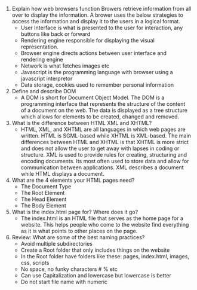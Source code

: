 1. Explain how web browsers function
   Browers retrieve information from all over to display the information. A brower uses the below strategies to access the information and display it to the users in a logical format.
   - User Interface is what is presented to the user for interaction, any buttons like back or forward
   - Rendering engine responsible for displaying the visual representation.
   - Browser engine directs actions between user interface and rendering engine
   - Network is what fetches images etc
   - Javascript is the programming language with browser using a javascript interpretor
   - Data storage, cookies used to remember personal information 
3. Define and describe DOM
   - A DOM is short for Document Object Model. The DOM is a programming interface that represents the structure of the content of a document on the web. The data is displayed as a tree structure which allows for elements to be created, changed and removed. 
5. What is the difference between HTML XML and XHTML?
   - HTML, XML, and XHTML are all languages in which web pages are written. HTML is SGML-based while XHTML is XML-based. The main differences between HTML and XHTML is that XHTML is more strict and does not allow the user to get away with lapses in coding or structure. XML is used to provide rules for creating, structuring and encoding documents. Its most often used to store data and allow for communication between applications. XML describes a document while HTML displays a document. 
7. What are the 4 elements your HTML pages need?
    - The Document Type
    - The Root Element
    - The Head Element
    - The Body Element
9. What is the index.html page for? Where does it go?
    - The index.html is an HTML file that serves as the home page for a website. This helps people who come to the website find everything as it is what points to other places on the page. 
10. Review: What are some of the best naming practices?
    - Avoid multiple subdirectories
    - Create a Root folder that only includes things on the website
    - In the Root folder have folders like these: pages, index.html, images, css, scripts
    - No space, no funky characters # % etc 
    - Can use Capitalization and lowercase but lowercase is better
    - Do not start file name with numeric 
